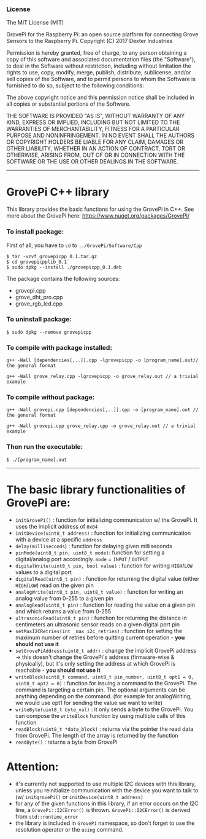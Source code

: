### License

The MIT License (MIT)

GrovePi for the Raspberry Pi: an open source platform for connecting Grove Sensors to the Raspberry Pi.
Copyright (C) 2017  Dexter Industries

Permission is hereby granted, free of charge, to any person obtaining a copy
of this software and associated documentation files (the "Software"), to deal
in the Software without restriction, including without limitation the rights
to use, copy, modify, merge, publish, distribute, sublicense, and/or sell
copies of the Software, and to permit persons to whom the Software is
furnished to do so, subject to the following conditions:

The above copyright notice and this permission notice shall be included in
all copies or substantial portions of the Software.

THE SOFTWARE IS PROVIDED "AS IS", WITHOUT WARRANTY OF ANY KIND, EXPRESS OR
IMPLIED, INCLUDING BUT NOT LIMITED TO THE WARRANTIES OF MERCHANTABILITY,
FITNESS FOR A PARTICULAR PURPOSE AND NONINFRINGEMENT. IN NO EVENT SHALL THE
AUTHORS OR COPYRIGHT HOLDERS BE LIABLE FOR ANY CLAIM, DAMAGES OR OTHER
LIABILITY, WHETHER IN AN ACTION OF CONTRACT, TORT OR OTHERWISE, ARISING FROM,
OUT OF OR IN CONNECTION WITH THE SOFTWARE OR THE USE OR OTHER DEALINGS IN
THE SOFTWARE.

---
# GrovePi C++ library

This library provides the basic functions for using the GrovePi in C++.
See more about the GrovePi here:  https://www.nuget.org/packages/GrovePi/

### To install package:
First of all, you have to `cd` to `../GrovePi/Software/Cpp`
```
$ tar -xzvf grovepicpp_0.1.tar.gz
$ cd grovepicpplib_0.1
$ sudo dpkg --install ./grovepicpp_0.1.deb
```

The package contains the following sources:
* grovepi.cpp
* grove_dht_pro.cpp
* grove_rgb_lcd.cpp

### To uninstall package:
```
$ sudo dpkg --remove grovepicpp
```

### To compile with package installed:
```
g++ -Wall [dependencies[,..]].cpp -lgrovepicpp -o [program_name].out// the general format
```
```
g++ -Wall grove_relay.cpp -lgrovepicpp -o grove_relay.out // a trivial example
```

### To compile without package:
```
g++ -Wall grovepi.cpp [dependencies[,..]].cpp -o [program_name].out // the general format
```
```
g++ -Wall grovepi.cpp grove_relay.cpp -o grove_relay.out // a trivial example
```

### Then run the executable:
```
$ ./[program_name].out
```
---
# The basic library functionalities of GrovePi are:
* `initGrovePi()` : function for initializing communication w/ the GrovePi. It uses the implicit address of `0x04`
* `initDevice(uint8_t address)` : function for initializing communication with a device at a specific `address`
* `delay(milliseconds`) : function for delaying given milliseconds
* `pinMode(uint8_t pin, uint8_t mode)`: function for setting a digital/analog port accordingly. `mode` = `INPUT` / `OUTPUT`
* `digitalWrite(uint8_t pin, bool value)` : function for writing `HIGH`/`LOW` values to a digital port
* `digitalRead(uint8_t pin)` : function for returning the digital value (either `HIGH`/`LOW`) read on the given pin
* `analogWrite(uint8_t pin, uint8_t value)` : function for writing an analog value from 0-255 to a given pin
* `analogRead(uint8_t pin)` : function for reading the value on a given pin and which returns a value from 0-255
* `ultrasonicRead(uint8_t pin)` : function for returning the distance in centimeters an ultrasonic sensor reads on a given digital port pin
* `setMaxI2CRetries(int _max_i2c_retries)` : function for setting the maximum number of retries before quitting current operation - **you should not use it**
* `setGrovePiAddress(uint8_t addr)` : change the implicit GrovePi address -> this doesn't change the GrovePi's address (firmware-wise & physically), but it's only setting the address at which GrovePi is reachable - **you should not use it**
* `writeBlock(uint8_t command, uint8_t pin_number, uint8_t opt1 = 0, uint8_t opt2 = 0)` : function for issuing a command to the GrovePi. The command is targeting a certain pin. The optional arguments can be anything depending on the command. (for example for analogWriting, we would use opt1 for sending the value we want to write)
* `writeByte(uint8_t byte_val)` : it only sends a byte to the GrovePi. You can compose the `writeBlock` function by using multiple calls of this function
* `readBlock(uint8_t *data_block)` : returns via the pointer the read data from GrovePi. The length of the array is returned by the function
* `readByte()` : returns a byte from GrovePi

# Attention:
* it's currently not supported to use multiple I2C devices with this library, unless you reinitialize communication with the device you want to talk to (w/ `initgrovePi()` or `initDevice(uint8_t address)`
* for any of the given functions in this library, if an error occurs on the I2C line, a `GrovePi::I2CError()` is thrown. `GrovePi::I2CError()` is derived from `std::runtime_error`
* the library is included in `GrovePi` namespace, so don't forget to use the resolution operator or the `using` command.
